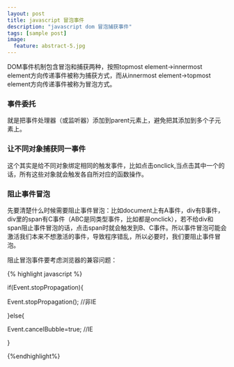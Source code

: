 ```yaml
---
layout: post
title: javascript 冒泡事件
description: "javascript dom 冒泡捕获事件"
tags: [sample post]
image:
  feature: abstract-5.jpg
---
```



DOM事件机制包含冒泡和捕获两种，按照topmost element->innermost element方向传递事件被称为捕获方式，而从innermost element->topmost element方向传递事件被称为冒泡方式。

### 事件委托

就是把事件处理器（或监听器）添加到parent元素上，避免把其添加到多个子元素上。

### 让不同对象捕获同一事件

这个其实是给不同对象绑定相同的触发事件，比如点击onclick,当点击其中一个的话，所有这些对象就会触发各自所对应的函数操作。

<!--more-->

### 阻止事件冒泡

先要清楚什么时候需要阻止事件冒泡：比如document上有A事件，div有B事件，div里的span有C事件（ABC是同类型事件，比如都是onclick），若不给div和span阻止事件冒泡的话，点击span时就会触发到B、C事件。所以事件冒泡可能会激活我们本来不想激活的事件，导致程序错乱，所以必要时，我们要阻止事件冒泡。

阻止冒泡事件要考虑浏览器的兼容问题：


{% highlight javascript %}

if(Event.stopPropagation){

  Event.stopPropagation();      //非IE

}else{

  Event.cancelBubble=true;    //IE

}

{%endhighlight%}
